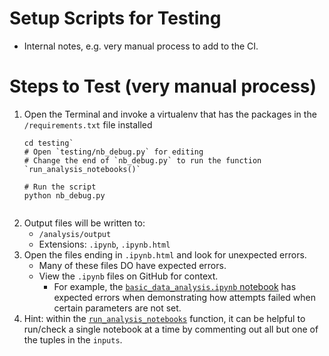 # Setup Scripts for Testing

- Internal notes, e.g. very manual process to add to the CI.

# Steps to Test (very manual process)

1. Open the Terminal and invoke a virtualenv that has the packages in the `/requirements.txt` file installed
   ```
   cd testing`
   # Open `testing/nb_debug.py` for editing
   # Change the end of `nb_debug.py` to run the function `run_analysis_notebooks()`

   # Run the script
   python nb_debug.py
  
   ```
2. Output files will be written to:
   - `/analysis/output`
   - Extensions: `.ipynb`,
    `.ipynb.html`
7. Open the files ending in `.ipynb.html` and look for unexpected errors.
   - Many of these files DO have expected errors. 
   - View the `.ipynb` files on GitHub for context. 
     - For example, the [`basic_data_analysis.ipynb` notebook](/analysis/basic_data_analysis.ipynb) has expected errors when demonstrating how attempts failed when certain parameters are not set. 
8. Hint: within the [`run_analysis_notebooks`](/testing/nb_debug.py#L97) function, it can be helpful to run/check a single notebook at a time by commenting out all but one of the tuples in the `inputs`.


 
